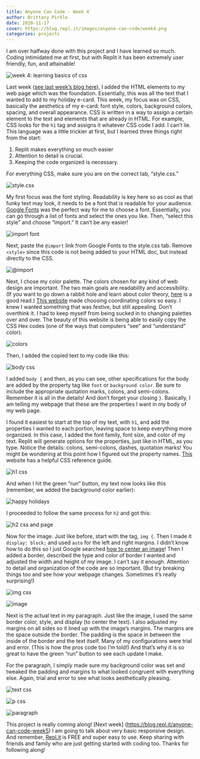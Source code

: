 ```yaml
---
title: Anyone Can Code - Week 4
author: Brittany Pirkle
date: 2020-11-17
cover: https://blog.repl.it/images/anyone-can-code/week4.png
categories: projects
---
```


I am over halfway done with this project and I have learned so much. Coding intimidated me at first, but with Replit it has been extremely user friendly, fun, and attainable! 

![week 4: learning basics of css](https://blog.repl.it/images/anyone-can-code/week4.png)

Last week ([see last week’s blog here](https://blog.repl.it/anyone-can-code-week3)), I added the HTML elements to my web page which was the foundation. Essentially, this was all the text that I wanted to add to my holiday e-card. This week, my focus was on CSS, basically the aesthetics of my e-card: font style, colors, background colors, spacing, and overall appearance. CSS is written in a way to assign a certain element to the text and elements that are already in HTML. For example, CSS looks for the `h1` tag and assigns it whatever CSS code I add.  I can’t lie. This language was a little trickier at first, but I learned three things right from the start: 
1. Replit makes everything so much easier 
2. Attention to detail is crucial. 
3. Keeping the code organized is necessary. 

For everything CSS, make sure you are on the correct tab, “style.css.” 

![style.css](https://blog.repl.it/images/anyone-can-code/4.1.png)

My first focus was the font styling. Readability is key here so as cool as that funky text may look, it needs to be a font that is readable for your audience. [Google Fonts](https://fonts.google.com/) was the perfect way for me to choose a font. Essentially, you can go through a list of fonts and select the ones you like. Then, “select this style” and choose “import.” It can’t be any easier!

![import font](https://blog.repl.it/images/anyone-can-code/4.2.png)

Next, paste the `@import` link from Google Fonts to the style.css tab. Remove `<style>` since this code is not being added to your HTML doc, but instead directly to the CSS.

![@import](https://blog.repl.it/images/anyone-can-code/4.3.png)

Next, I chose my color palette. The colors chosen for any kind of web design are important. The two main goals are readability and accessibility. (If you want to go down a rabbit hole and learn about color theory, [here](https://studio1design.com/how-important-is-color-in-website-design/) is a good read.) [This website](https://coolors.co/) made choosing coordinating colors so easy. I knew I wanted something that was festive, but still appealing. Don’t overthink it. I had to keep myself from being sucked in to changing palettes over and over. The beauty of this website is being able to easily copy the CSS Hex codes (one of the ways that computers “see” and “understand” color). 

![colors](https://blog.repl.it/images/anyone-can-code/4.4.png)

Then, I added the copied text to my code like this: 

![body css](https://blog.repl.it/images/anyone-can-code/4.5.png)

I added `body {` and then, as you can see, other specifications for the body are added by the property tag like `font` or `background color`. Be sure to include the appropriate quotation marks, colons, and semi-colons. Remember it is all in the details! And don’t forget your closing `}`. Basically, I am telling my webpage that these are the properties I want in my body of my web page. 

I found it easiest to start at the top of my text, with `h1`, and add the properties I wanted to each portion, leaving space to keep everything more organized. In this case, I added the font family, font size, and color of my text. Replit will generate options for the properties, just like in HTML, as you type. Notice the details: colons, semi-colons, dashes, quotation marks! You might be wondering at this point how I figured out the property names. [This](https://www.w3schools.com/cssref/default.asp) website has a helpful CSS reference guide. 

![h1 css](https://blog.repl.it/images/anyone-can-code/4.6.png)

And when I hit the green “run” button, my text now looks like this (remember, we added the background color earlier): 

![happy holidays](https://blog.repl.it/images/anyone-can-code/4.7.png)

I proceeded to follow the same process for `h2` and got this: 

![h2 css and page](https://blog.repl.it/images/anyone-can-code/4.8.png)

Now for the image. Just like before, start with the  tag,  `img {`. Then I made it `display: block;` and used `auto` for the left and right margins. I didn’t know how to do this so I just Google searched [how to center an image](https://www.w3schools.com/howto/howto_css_image_center.asp)! Then I added a border, described the type and color of border I wanted and adjusted the width and height of my image. I can’t say it enough. Attention to detail and organization of the code are so important. (But try breaking things too and see how your webpage changes. Sometimes it’s really surprising!)

![img css](https://blog.repl.it/images/anyone-can-code/4.9.png)

![image](https://blog.repl.it/images/anyone-can-code/4.10.png)

Next is the actual text in my paragraph. Just like the image, I used the same border color, style, and display (to center the text). I also adjusted my margins on all sides so it lined up with the image’s margins. The margins are the space outside the border. The padding is the space in between the inside of the border and the text itself. Many of my configurations were trial and error. (This is how the pros code too I’m told!) And that’s why it is so great to have the green “run” button to see each update I make. 

For the paragraph, I simply made sure my background color was set and tweaked the padding and margins to what looked congruent with everything else. Again, trial and error to see what looks aesthetically pleasing.

![text css](https://blog.repl.it/images/anyone-can-code/4.11.png)

![p css](https://blog.repl.it/images/anyone-can-code/4.12.png)

![paragraph](https://blog.repl.it/images/anyone-can-code/4.13.png)

This project is really coming along! [Next week] (https://blog.repl.it/anyone-can-code-week5) I am going to talk about very basic responsive design.  And remember, [Repl.it](https://repl.it/) is FREE and super easy to use. Keep sharing with friends and family who are just getting started with coding too. Thanks for following along!